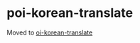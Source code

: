 # poi-korean-translate

Moved to [oi-korean-translate](https://github.com/ho94949/oi-korean-translate)
